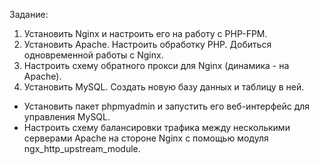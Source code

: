 Задание:
1. Установить Nginx и настроить его на работу с PHP-FPM.
2. Установить Apache. Настроить обработку PHP. Добиться одновременной работы с Nginx.
3. Настроить схему обратного прокси для Nginx (динамика - на Apache).
4. Установить MySQL. Создать новую базу данных и таблицу в ней.
* Установить пакет phpmyadmin и запустить его веб-интерфейс для управления MySQL.
* Настроить схему балансировки трафика между несколькими серверами Apache на стороне Nginx с помощью модуля ngx_http_upstream_module.